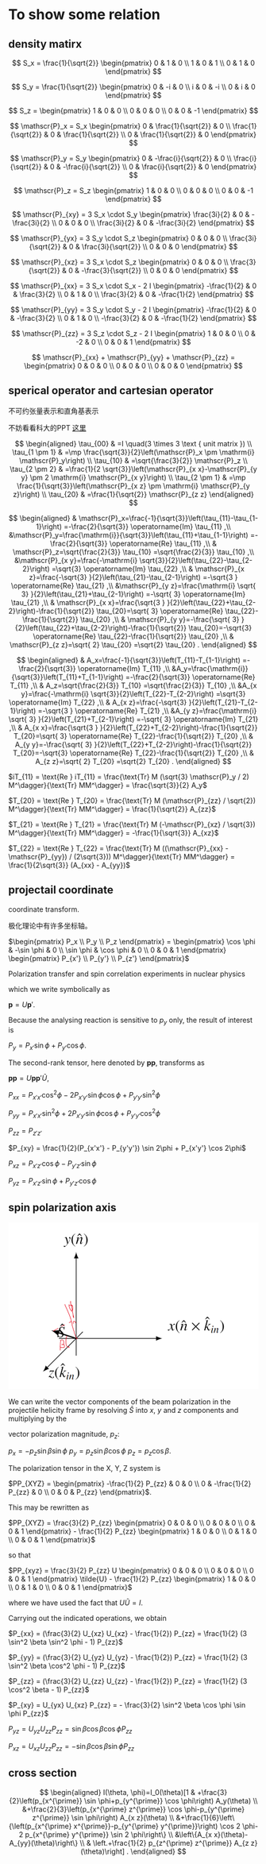 # To show some relation


## density matirx


$$
S_x = \frac{1}{\sqrt{2}} \begin{pmatrix} 0 & 1 & 0 \\ 1 & 0 & 1 \\ 0 & 1 & 0 \end{pmatrix}
$$

$$
S_y = \frac{1}{\sqrt{2}} \begin{pmatrix} 0 & -i & 0 \\ i & 0 & -i \\ 0 & i & 0 \end{pmatrix}
$$

$$
S_z = \begin{pmatrix} 1 & 0 & 0 \\ 0 & 0 & 0 \\ 0 & 0 & -1 \end{pmatrix}
$$

$$
\mathscr{P}_x = S_x \begin{pmatrix} 0 & \frac{1}{\sqrt{2}} & 0 \\ \frac{1}{\sqrt{2}} & 0 & \frac{1}{\sqrt{2}} \\ 0 & \frac{1}{\sqrt{2}} & 0 \end{pmatrix}
$$

$$
\mathscr{P}_y = S_y \begin{pmatrix} 0 & -\frac{i}{\sqrt{2}} & 0 \\ \frac{i}{\sqrt{2}} & 0 & -\frac{i}{\sqrt{2}} \\ 0 & \frac{i}{\sqrt{2}} & 0 \end{pmatrix}
$$

$$
\mathscr{P}_z = S_z \begin{pmatrix} 1 & 0 & 0 \\ 0 & 0 & 0 \\ 0 & 0 & -1 \end{pmatrix}
$$

$$
\mathscr{P}_{xy} = 3 S_x \cdot S_y \begin{pmatrix} \frac{3i}{2} & 0 & -\frac{3i}{2} \\ 0 & 0 & 0 \\ \frac{3i}{2} & 0 & -\frac{3i}{2} \end{pmatrix}
$$

$$
\mathscr{P}_{yx} = 3 S_y \cdot S_z \begin{pmatrix} 0 & 0 & 0 \\ \frac{3i}{\sqrt{2}} & 0 & \frac{3i}{\sqrt{2}} \\ 0 & 0 & 0 \end{pmatrix}
$$

$$
\mathscr{P}_{xz} = 3 S_x \cdot S_z \begin{pmatrix} 0 & 0 & 0 \\ \frac{3}{\sqrt{2}} & 0 & -\frac{3}{\sqrt{2}} \\ 0 & 0 & 0 \end{pmatrix}
$$

$$
\mathscr{P}_{xx} = 3 S_x \cdot S_x - 2 I \begin{pmatrix} -\frac{1}{2} & 0 & \frac{3}{2} \\ 0 & 1 & 0 \\ \frac{3}{2} & 0 & -\frac{1}{2} \end{pmatrix}
$$

$$
\mathscr{P}_{yy} = 3 S_y \cdot S_y - 2 I \begin{pmatrix} -\frac{1}{2} & 0 & -\frac{3}{2} \\ 0 & 1 & 0 \\ -\frac{3}{2} & 0 & -\frac{1}{2} \end{pmatrix}
$$

$$
\mathscr{P}_{zz} = 3 S_z \cdot S_z - 2 I \begin{pmatrix} 1 & 0 & 0 \\ 0 & -2 & 0 \\ 0 & 0 & 1 \end{pmatrix}
$$

$$
\mathscr{P}_{xx} + \mathscr{P}_{yy} + \mathscr{P}_{zz} = \begin{pmatrix} 0 & 0 & 0 \\ 0 & 0 & 0 \\ 0 & 0 & 0 \end{pmatrix}
$$


## sperical operator and cartesian operator

不可约张量表示和直角基表示


不妨看看科大的PPT [这里](https://faculty.ustc.edu.cn/_tsf/00/03/jmiYVvRZVJve.ppt)

$$
\begin{aligned}
\tau_{00} & =I \quad(3 \times 3 \text { unit matrix }) \\
\tau_{1 \pm 1} & =\mp \frac{\sqrt{3}}{2}\left(\mathscr{P}_x \pm \mathrm{i} \mathscr{P}_y\right) \\
\tau_{10} & =\sqrt{\frac{3}{2}} \mathscr{P}_z \\
\tau_{2 \pm 2} & =\frac{1}{2 \sqrt{3}}\left(\mathscr{P}_{x x}-\mathscr{P}_{y y} \pm 2 \mathrm{i} \mathscr{P}_{x y}\right) \\
\tau_{2 \pm 1} & =\mp \frac{1}{\sqrt{3}}\left(\mathscr{P}_{x z} \pm \mathrm{i} \mathscr{P}_{y z}\right) \\
\tau_{20} & =\frac{1}{\sqrt{2}} \mathscr{P}_{z z}
\end{aligned}
$$

$$
\begin{aligned}
& \mathscr{P}_x=\frac{-1}{\sqrt{3}}\left(\tau_{11}-\tau_{1-1}\right) =-\frac{2}{\sqrt{3}} \operatorname{Im} \tau_{11} ,\\
 &\mathscr{P}_y=\frac{\mathrm{i}}{\sqrt{3}}\left(\tau_{11}+\tau_{1-1}\right) =-\frac{2}{\sqrt{3}} \operatorname{Re} \tau_{11} ,\\
& \mathscr{P}_z=\sqrt{\frac{2}{3}} \tau_{10} =\sqrt{\frac{2}{3}} \tau_{10} ,\\
 &\mathscr{P}_{x y}=\frac{-\mathrm{i} \sqrt{3}}{2}\left(\tau_{22}-\tau_{2-2}\right) =\sqrt{3} \operatorname{Im} \tau_{22} ,\\
& \mathscr{P}_{x z}=\frac{-\sqrt{3} }{2}\left(\tau_{21}-\tau_{2-1}\right) =-\sqrt{3 }  \operatorname{Re} \tau_{21} ,\\
 &\mathscr{P}_{y z}=\frac{\mathrm{i} \sqrt{ 3} }{2}\left(\tau_{21}+\tau_{2-1}\right) =-\sqrt{ 3}  \operatorname{Im} \tau_{21} ,\\
& \mathscr{P}_{x x}=\frac{\sqrt{3 } }{2}\left(\tau_{22}+\tau_{2-2}\right)-\frac{1}{\sqrt{2}} \tau_{20}=\sqrt{ 3} \operatorname{Re} \tau_{22}-\frac{1}{\sqrt{2}} \tau_{20} ,\\
& \mathscr{P}_{y y}=-\frac{\sqrt{ 3} }{2}\left(\tau_{22}+\tau_{2-2}\right)-\frac{1}{\sqrt{2}} \tau_{20}=-\sqrt{3} \operatorname{Re} \tau_{22}-\frac{1}{\sqrt{2}} \tau_{20} ,\\
& \mathscr{P}_{z z}=\sqrt{ 2}  \tau_{20} =\sqrt{2} \tau_{20} .
\end{aligned}
$$




$$
\begin{aligned}
& A_x=\frac{-1}{\sqrt{3}}\left(T_{11}-T_{1-1}\right) =-\frac{2}{\sqrt{3}} \operatorname{Im} T_{11} ,\\
 &A_y=\frac{\mathrm{i}}{\sqrt{3}}\left(T_{11}+T_{1-1}\right) =-\frac{2}{\sqrt{3}} \operatorname{Re} T_{11} ,\\
& A_z=\sqrt{\frac{2}{3}} T_{10} =\sqrt{\frac{2}{3}} T_{10} ,\\
 &A_{x y}=\frac{-\mathrm{i} \sqrt{3}}{2}\left(T_{22}-T_{2-2}\right) =\sqrt{3} \operatorname{Im} T_{22} ,\\
& A_{x z}=\frac{-\sqrt{3} }{2}\left(T_{21}-T_{2-1}\right) =-\sqrt{3 }  \operatorname{Re} T_{21} ,\\
 &A_{y z}=\frac{\mathrm{i} \sqrt{ 3} }{2}\left(T_{21}+T_{2-1}\right) =-\sqrt{ 3}  \operatorname{Im} T_{21} ,\\
& A_{x x}=\frac{\sqrt{3 } }{2}\left(T_{22}+T_{2-2}\right)-\frac{1}{\sqrt{2}} T_{20}=\sqrt{ 3} \operatorname{Re} T_{22}-\frac{1}{\sqrt{2}} T_{20} ,\\
& A_{y y}=-\frac{\sqrt{ 3} }{2}\left(T_{22}+T_{2-2}\right)-\frac{1}{\sqrt{2}} T_{20}=-\sqrt{3} \operatorname{Re} T_{22}-\frac{1}{\sqrt{2}} T_{20} ,\\
& A_{z z}=\sqrt{ 2}  T_{20} =\sqrt{2} T_{20} .
\end{aligned}
$$


$iT_{11} = \text{Re } iT_{11} = \frac{\text{Tr} M (\sqrt{3} \mathscr{P}_y / 2) M^\dagger}{\text{Tr} MM^\dagger} = \frac{\sqrt{3}}{2} A_y$

$T_{20} = \text{Re } T_{20} = \frac{\text{Tr} M (\mathscr{P}_{zz} / \sqrt{2}) M^\dagger}{\text{Tr} MM^\dagger} = \frac{1}{\sqrt{2}} A_{zz}$

$T_{21} = \text{Re } T_{21} = \frac{\text{Tr} M (-\mathscr{P}_{xz} / \sqrt{3}) M^\dagger}{\text{Tr} MM^\dagger} = -\frac{1}{\sqrt{3}} A_{xz}$

$T_{22} = \text{Re } T_{22} = \frac{\text{Tr} M ((\mathscr{P}_{xx} - \mathscr{P}_{yy}) / (2\sqrt{3})) M^\dagger}{\text{Tr} MM^\dagger} = \frac{1}{2\sqrt{3}} (A_{xx} - A_{yy})$




## projectail coordinate

coordinate transform.

极化理论中有许多坐标轴。


$\begin{pmatrix} P_x \\ P_y \\ P_z \end{pmatrix} = \begin{pmatrix} \cos \phi & -\sin \phi & 0 \\ \sin \phi & \cos \phi & 0 \\ 0 & 0 & 1 \end{pmatrix} \begin{pmatrix} P_{x'} \\ P_{y'} \\ P_{z'} \end{pmatrix}$ 

Polarization transfer and spin correlation experiments in nuclear physics 

which we write symbolically as

$\boldsymbol{p} = U\boldsymbol{p}'$. 

Because the analysing reaction is sensitive to $p_y$ only, the result of interest is

$P_y = P_{x'} \sin \phi + P_{y'} \cos \phi$.

The second-rank tensor, here denoted by $\boldsymbol{pp}$, transforms as

$\boldsymbol{pp} = U\boldsymbol{pp}'\tilde{U}$,

$P_{xx} = P_{x'x'} \cos^2 \phi - 2P_{x'y'} \sin \phi \cos \phi + P_{y'y'} \sin^2 \phi$

$P_{yy} = P_{x'x'} \sin^2 \phi + 2P_{x'y'} \sin \phi \cos \phi + P_{y'y'} \cos^2 \phi$

$P_{zz} = P_{z'z'}$

$P_{xy} = \frac{1}{2}(P_{x'x'} - P_{y'y'}) \sin 2\phi + P_{x'y'} \cos 2\phi$

$P_{xz} = P_{x'z'} \cos \phi - P_{y'z'} \sin \phi$

$P_{yz} = P_{x'z'} \sin \phi + P_{y'z'} \cos \phi$


## spin polarization axis

![alt text]({B150CA86-508C-4B79-A9CC-37638F82479D}.png)

We can write the vector components of the beam polarization in the projectile helicity frame by resolving $\hat{S}$ into $x$, $y$ and $z$ components and multiplying by the

vector polarization magnitude, $p_z$:

$p_x = -p_z \sin \beta \sin \phi$
$p_y = p_z \sin \beta \cos \phi$
$p_z = p_z \cos \beta$. 

The polarization tensor in the X, Y, Z system is

$PP_{XYZ} = \begin{pmatrix} -\frac{1}{2} P_{zz} & 0 & 0 \\ 0 & -\frac{1}{2} P_{zz} & 0 \\ 0 & 0 & P_{zz} \end{pmatrix}$.

This may be rewritten as

$PP_{XYZ} = \frac{3}{2} P_{zz} \begin{pmatrix} 0 & 0 & 0 \\ 0 & 0 & 0 \\ 0 & 0 & 1 \end{pmatrix} - \frac{1}{2} P_{zz} \begin{pmatrix} 1 & 0 & 0 \\ 0 & 1 & 0 \\ 0 & 0 & 1 \end{pmatrix}$

so that

$PP_{xyz} = \frac{3}{2} P_{zz} U \begin{pmatrix} 0 & 0 & 0 \\ 0 & 0 & 0 \\ 0 & 0 & 1 \end{pmatrix} \tilde{U} - \frac{1}{2} P_{zz} \begin{pmatrix} 1 & 0 & 0 \\ 0 & 1 & 0 \\ 0 & 0 & 1 \end{pmatrix}$

where we have used the fact that $U\tilde{U} = I$.

Carrying out the indicated operations, we obtain

$P_{xx} = (\frac{3}{2} U_{xz} U_{xz} - \frac{1}{2}) P_{zz} = \frac{1}{2} (3 \sin^2 \beta \sin^2 \phi - 1) P_{zz}$

$P_{yy} = (\frac{3}{2} U_{yz} U_{yz} - \frac{1}{2}) P_{zz} = \frac{1}{2} (3 \sin^2 \beta \cos^2 \phi - 1) P_{zz}$

$P_{zz} = (\frac{3}{2} U_{zz} U_{zz} - \frac{1}{2}) P_{zz} = \frac{1}{2} (3 \cos^2 \beta - 1) P_{zz}$

$P_{xy} = U_{yx} U_{xz} P_{zz} = - \frac{3}{2} \sin^2 \beta \cos \phi \sin \phi P_{zz}$

$P_{yz} = U_{yz} U_{zz} P_{zz} = \sin \beta \cos \beta \cos \phi P_{zz}$

$P_{xz} = U_{xz} U_{zz} P_{zz} = - \sin \beta \cos \beta \sin \phi P_{zz}$





## cross section

$$
\begin{aligned}
I(\theta, \phi)=I_0(\theta)[1 & +\frac{3}{2}\left(p_{x^{\prime}} \sin \phi+p_{y^{\prime}} \cos \phi\right) A_y(\theta) \\
&+\frac{2}{3}\left(p_{x^{\prime} z^{\prime}} \cos \phi-p_{y^{\prime} z^{\prime}} \sin \phi\right) A_{x z}(\theta) \\
&+\frac{1}{6}\left\{\left(p_{x^{\prime} x^{\prime}}-p_{y^{\prime} y^{\prime}}\right) \cos 2 \phi-2 p_{x^{\prime} y^{\prime}} \sin 2 \phi\right\} \\
&\left\{A_{x x}(\theta)-A_{yy}(\theta)\right\} \\
& \left.+\frac{1}{2} p_{z^{\prime} z^{\prime}} A_{z z}(\theta)\right] .
\end{aligned}
$$

